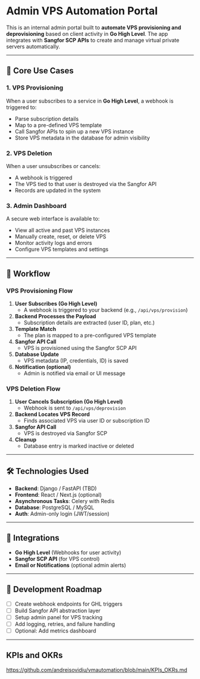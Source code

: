 # Admin VPS Automation Portal

This is an internal admin portal built to **automate VPS provisioning and deprovisioning** based on client activity in **Go High Level**. The app integrates with **Sangfor SCP APIs** to create and manage virtual private servers automatically.

---

## 🚀 Core Use Cases

### 1. VPS Provisioning
When a user subscribes to a service in **Go High Level**, a webhook is triggered to:
- Parse subscription details
- Map to a pre-defined VPS template
- Call Sangfor APIs to spin up a new VPS instance
- Store VPS metadata in the database for admin visibility

### 2. VPS Deletion
When a user unsubscribes or cancels:
- A webhook is triggered
- The VPS tied to that user is destroyed via the Sangfor API
- Records are updated in the system

### 3. Admin Dashboard
A secure web interface is available to:
- View all active and past VPS instances
- Manually create, reset, or delete VPS
- Monitor activity logs and errors
- Configure VPS templates and settings

---

## 🔄 Workflow

### VPS Provisioning Flow
1. **User Subscribes (Go High Level)**
   - A webhook is triggered to your backend (e.g., `/api/vps/provision`)
2. **Backend Processes the Payload**
   - Subscription details are extracted (user ID, plan, etc.)
3. **Template Match**
   - The plan is mapped to a pre-configured VPS template
4. **Sangfor API Call**
   - VPS is provisioned using the Sangfor SCP API
5. **Database Update**
   - VPS metadata (IP, credentials, ID) is saved
6. **Notification (optional)**
   - Admin is notified via email or UI message

### VPS Deletion Flow
1. **User Cancels Subscription (Go High Level)**
   - Webhook is sent to `/api/vps/deprovision`
2. **Backend Locates VPS Record**
   - Finds associated VPS via user ID or subscription ID
3. **Sangfor API Call**
   - VPS is destroyed via Sangfor SCP
4. **Cleanup**
   - Database entry is marked inactive or deleted

---

## 🛠️ Technologies Used
- **Backend**: Django / FastAPI (TBD)
- **Frontend**: React / Next.js (optional)
- **Asynchronous Tasks**: Celery with Redis
- **Database**: PostgreSQL / MySQL
- **Auth**: Admin-only login (JWT/session)

---

## 🔗 Integrations
- **Go High Level** (Webhooks for user activity)
- **Sangfor SCP API** (for VPS control)
- **Email or Notifications** (optional admin alerts)

---

## 🧪 Development Roadmap
- [ ] Create webhook endpoints for GHL triggers
- [ ] Build Sangfor API abstraction layer
- [ ] Setup admin panel for VPS tracking
- [ ] Add logging, retries, and failure handling
- [ ] Optional: Add metrics dashboard

---

## KPIs and OKRs
https://github.com/andreisovidiu/vmautomation/blob/main/KPIs_OKRs.md


